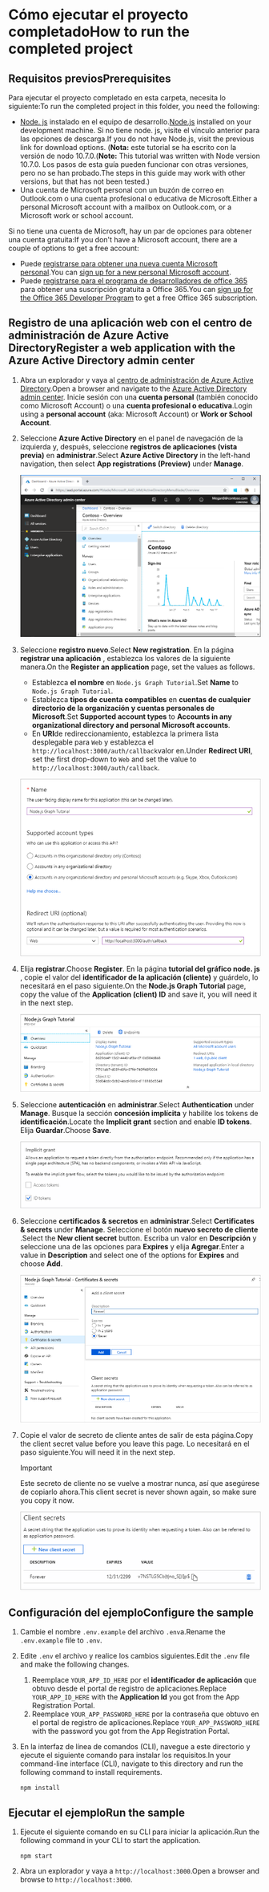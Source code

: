 # <a name="how-to-run-the-completed-project"></a><span data-ttu-id="8a43a-101">Cómo ejecutar el proyecto completado</span><span class="sxs-lookup"><span data-stu-id="8a43a-101">How to run the completed project</span></span>

## <a name="prerequisites"></a><span data-ttu-id="8a43a-102">Requisitos previos</span><span class="sxs-lookup"><span data-stu-id="8a43a-102">Prerequisites</span></span>

<span data-ttu-id="8a43a-103">Para ejecutar el proyecto completado en esta carpeta, necesita lo siguiente:</span><span class="sxs-lookup"><span data-stu-id="8a43a-103">To run the completed project in this folder, you need the following:</span></span>

- <span data-ttu-id="8a43a-104">[Node. js](https://nodejs.org) instalado en el equipo de desarrollo.</span><span class="sxs-lookup"><span data-stu-id="8a43a-104">[Node.js](https://nodejs.org) installed on your development machine.</span></span> <span data-ttu-id="8a43a-105">Si no tiene node. js, visite el vínculo anterior para las opciones de descarga.</span><span class="sxs-lookup"><span data-stu-id="8a43a-105">If you do not have Node.js, visit the previous link for download options.</span></span> <span data-ttu-id="8a43a-106">(**Nota:** este tutorial se ha escrito con la versión de nodo 10.7.0.</span><span class="sxs-lookup"><span data-stu-id="8a43a-106">(**Note:** This tutorial was written with Node version 10.7.0.</span></span> <span data-ttu-id="8a43a-107">Los pasos de esta guía pueden funcionar con otras versiones, pero no se han probado.</span><span class="sxs-lookup"><span data-stu-id="8a43a-107">The steps in this guide may work with other versions, but that has not been tested.)</span></span>
- <span data-ttu-id="8a43a-108">Una cuenta de Microsoft personal con un buzón de correo en Outlook.com o una cuenta profesional o educativa de Microsoft.</span><span class="sxs-lookup"><span data-stu-id="8a43a-108">Either a personal Microsoft account with a mailbox on Outlook.com, or a Microsoft work or school account.</span></span>

<span data-ttu-id="8a43a-109">Si no tiene una cuenta de Microsoft, hay un par de opciones para obtener una cuenta gratuita:</span><span class="sxs-lookup"><span data-stu-id="8a43a-109">If you don't have a Microsoft account, there are a couple of options to get a free account:</span></span>

- <span data-ttu-id="8a43a-110">Puede [registrarse para obtener una nueva cuenta Microsoft personal](https://signup.live.com/signup?wa=wsignin1.0&rpsnv=12&ct=1454618383&rver=6.4.6456.0&wp=MBI_SSL_SHARED&wreply=https://mail.live.com/default.aspx&id=64855&cbcxt=mai&bk=1454618383&uiflavor=web&uaid=b213a65b4fdc484382b6622b3ecaa547&mkt=E-US&lc=1033&lic=1).</span><span class="sxs-lookup"><span data-stu-id="8a43a-110">You can [sign up for a new personal Microsoft account](https://signup.live.com/signup?wa=wsignin1.0&rpsnv=12&ct=1454618383&rver=6.4.6456.0&wp=MBI_SSL_SHARED&wreply=https://mail.live.com/default.aspx&id=64855&cbcxt=mai&bk=1454618383&uiflavor=web&uaid=b213a65b4fdc484382b6622b3ecaa547&mkt=E-US&lc=1033&lic=1).</span></span>
- <span data-ttu-id="8a43a-111">Puede [registrarse para el programa de desarrolladores de office 365](https://developer.microsoft.com/office/dev-program) para obtener una suscripción gratuita a Office 365.</span><span class="sxs-lookup"><span data-stu-id="8a43a-111">You can [sign up for the Office 365 Developer Program](https://developer.microsoft.com/office/dev-program) to get a free Office 365 subscription.</span></span>

## <a name="register-a-web-application-with-the-azure-active-directory-admin-center"></a><span data-ttu-id="8a43a-112">Registro de una aplicación web con el centro de administración de Azure Active Directory</span><span class="sxs-lookup"><span data-stu-id="8a43a-112">Register a web application with the Azure Active Directory admin center</span></span>

1. <span data-ttu-id="8a43a-113">Abra un explorador y vaya al [centro de administración de Azure Active Directory](https://aad.portal.azure.com).</span><span class="sxs-lookup"><span data-stu-id="8a43a-113">Open a browser and navigate to the [Azure Active Directory admin center](https://aad.portal.azure.com).</span></span> <span data-ttu-id="8a43a-114">Inicie sesión con una **cuenta personal** (también conocido como Microsoft Account) o una **cuenta profesional o educativa**.</span><span class="sxs-lookup"><span data-stu-id="8a43a-114">Login using a **personal account** (aka: Microsoft Account) or **Work or School Account**.</span></span>

1. <span data-ttu-id="8a43a-115">Seleccione **Azure Active Directory** en el panel de navegación de la izquierda y, después, seleccione **registros de aplicaciones (vista previa)** en **administrar**.</span><span class="sxs-lookup"><span data-stu-id="8a43a-115">Select **Azure Active Directory** in the left-hand navigation, then select **App registrations (Preview)** under **Manage**.</span></span>

    ![<span data-ttu-id="8a43a-116">Una captura de pantalla de los registros de la aplicación</span><span class="sxs-lookup"><span data-stu-id="8a43a-116">A screenshot of the App registrations</span></span> ](/tutorial/images/aad-portal-app-registrations.png)

1. <span data-ttu-id="8a43a-117">Seleccione **registro nuevo**.</span><span class="sxs-lookup"><span data-stu-id="8a43a-117">Select **New registration**.</span></span> <span data-ttu-id="8a43a-118">En la página **registrar una aplicación** , establezca los valores de la siguiente manera.</span><span class="sxs-lookup"><span data-stu-id="8a43a-118">On the **Register an application** page, set the values as follows.</span></span>

    - <span data-ttu-id="8a43a-119">Establezca **el nombre** en `Node.js Graph Tutorial`.</span><span class="sxs-lookup"><span data-stu-id="8a43a-119">Set **Name** to `Node.js Graph Tutorial`.</span></span>
    - <span data-ttu-id="8a43a-120">Establezca **tipos de cuenta compatibles** en **cuentas de cualquier directorio de la organización y cuentas personales de Microsoft**.</span><span class="sxs-lookup"><span data-stu-id="8a43a-120">Set **Supported account types** to **Accounts in any organizational directory and personal Microsoft accounts**.</span></span>
    - <span data-ttu-id="8a43a-121">En **URI**de redireccionamiento, establezca la primera lista desplegable para `Web` y establezca el `http://localhost:3000/auth/callback`valor en.</span><span class="sxs-lookup"><span data-stu-id="8a43a-121">Under **Redirect URI**, set the first drop-down to `Web` and set the value to `http://localhost:3000/auth/callback`.</span></span>

    ![Captura de pantalla de la página registrar una aplicación](/tutorial/images/aad-register-an-app.png)

1. <span data-ttu-id="8a43a-123">Elija **registrar**.</span><span class="sxs-lookup"><span data-stu-id="8a43a-123">Choose **Register**.</span></span> <span data-ttu-id="8a43a-124">En la página **tutorial del gráfico node. js** , copie el valor del **identificador de la aplicación (cliente)** y guárdelo, lo necesitará en el paso siguiente.</span><span class="sxs-lookup"><span data-stu-id="8a43a-124">On the **Node.js Graph Tutorial** page, copy the value of the **Application (client) ID** and save it, you will need it in the next step.</span></span>

    ![Captura de pantalla del identificador de la aplicación del nuevo registro de la aplicación](/tutorial/images/aad-application-id.png)

1. <span data-ttu-id="8a43a-126">Seleccione **autenticación** en **administrar**.</span><span class="sxs-lookup"><span data-stu-id="8a43a-126">Select **Authentication** under **Manage**.</span></span> <span data-ttu-id="8a43a-127">Busque la sección **concesión implícita** y habilite los tokens de **identificación**.</span><span class="sxs-lookup"><span data-stu-id="8a43a-127">Locate the **Implicit grant** section and enable **ID tokens**.</span></span> <span data-ttu-id="8a43a-128">Elija **Guardar**.</span><span class="sxs-lookup"><span data-stu-id="8a43a-128">Choose **Save**.</span></span>

    ![Captura de pantalla de la sección de concesión implícita](/tutorial/images/aad-implicit-grant.png)

1. <span data-ttu-id="8a43a-130">Seleccione **certificados & secretos** en **administrar**.</span><span class="sxs-lookup"><span data-stu-id="8a43a-130">Select **Certificates & secrets** under **Manage**.</span></span> <span data-ttu-id="8a43a-131">Seleccione el botón **nuevo secreto de cliente** .</span><span class="sxs-lookup"><span data-stu-id="8a43a-131">Select the **New client secret** button.</span></span> <span data-ttu-id="8a43a-132">Escriba un valor en **Descripción** y seleccione una de las opciones para **Expires** y elija **Agregar**.</span><span class="sxs-lookup"><span data-stu-id="8a43a-132">Enter a value in **Description** and select one of the options for **Expires** and choose **Add**.</span></span>

    ![Captura de pantalla del cuadro de diálogo Agregar un secreto de cliente](/tutorial/images/aad-new-client-secret.png)

1. <span data-ttu-id="8a43a-134">Copie el valor de secreto de cliente antes de salir de esta página.</span><span class="sxs-lookup"><span data-stu-id="8a43a-134">Copy the client secret value before you leave this page.</span></span> <span data-ttu-id="8a43a-135">Lo necesitará en el paso siguiente.</span><span class="sxs-lookup"><span data-stu-id="8a43a-135">You will need it in the next step.</span></span>

    > [!IMPORTANT]
    > <span data-ttu-id="8a43a-136">Este secreto de cliente no se vuelve a mostrar nunca, así que asegúrese de copiarlo ahora.</span><span class="sxs-lookup"><span data-stu-id="8a43a-136">This client secret is never shown again, so make sure you copy it now.</span></span>

    ![Captura de pantalla del secreto de cliente recién agregado](/tutorial/images/aad-copy-client-secret.png)

## <a name="configure-the-sample"></a><span data-ttu-id="8a43a-138">Configuración del ejemplo</span><span class="sxs-lookup"><span data-stu-id="8a43a-138">Configure the sample</span></span>

1. <span data-ttu-id="8a43a-139">Cambie el nombre `.env.example` del archivo `.env`a.</span><span class="sxs-lookup"><span data-stu-id="8a43a-139">Rename the `.env.example` file to `.env`.</span></span>
1. <span data-ttu-id="8a43a-140">Edite `.env` el archivo y realice los cambios siguientes.</span><span class="sxs-lookup"><span data-stu-id="8a43a-140">Edit the `.env` file and make the following changes.</span></span>
    1. <span data-ttu-id="8a43a-141">Reemplace `YOUR_APP_ID_HERE` por el **identificador de aplicación** que obtuvo desde el portal de registro de aplicaciones.</span><span class="sxs-lookup"><span data-stu-id="8a43a-141">Replace `YOUR_APP_ID_HERE` with the **Application Id** you got from the App Registration Portal.</span></span>
    1. <span data-ttu-id="8a43a-142">Reemplace `YOUR_APP_PASSWORD_HERE` por la contraseña que obtuvo en el portal de registro de aplicaciones.</span><span class="sxs-lookup"><span data-stu-id="8a43a-142">Replace `YOUR_APP_PASSWORD_HERE` with the password you got from the App Registration Portal.</span></span>
1. <span data-ttu-id="8a43a-143">En la interfaz de línea de comandos (CLI), navegue a este directorio y ejecute el siguiente comando para instalar los requisitos.</span><span class="sxs-lookup"><span data-stu-id="8a43a-143">In your command-line interface (CLI), navigate to this directory and run the following command to install requirements.</span></span>

    ```Shell
    npm install
    ```

## <a name="run-the-sample"></a><span data-ttu-id="8a43a-144">Ejecutar el ejemplo</span><span class="sxs-lookup"><span data-stu-id="8a43a-144">Run the sample</span></span>

1. <span data-ttu-id="8a43a-145">Ejecute el siguiente comando en su CLI para iniciar la aplicación.</span><span class="sxs-lookup"><span data-stu-id="8a43a-145">Run the following command in your CLI to start the application.</span></span>

    ```Shell
    npm start
    ```

1. <span data-ttu-id="8a43a-146">Abra un explorador y vaya a `http://localhost:3000`.</span><span class="sxs-lookup"><span data-stu-id="8a43a-146">Open a browser and browse to `http://localhost:3000`.</span></span>